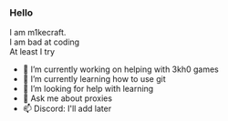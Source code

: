 ### Hello
I am m1kecraft.<br>
I am bad at coding<br>
At least I try<br>
- 🔭 I’m currently working on helping with 3kh0 games
- 🌱 I’m currently learning how to use git
- 🤔 I’m looking for help with learning 
- 💬 Ask me about proxies
- 📫 Discord: I'll add later
